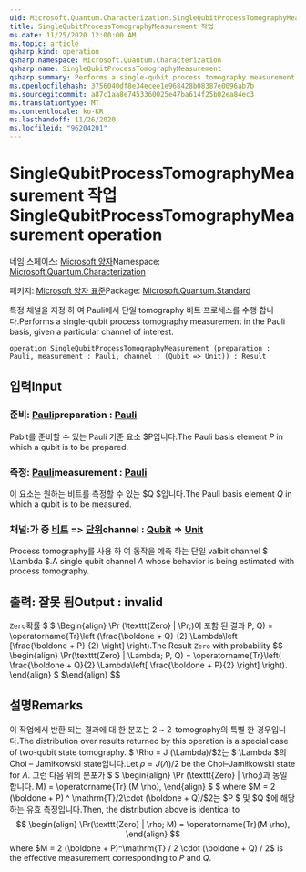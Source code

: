 ```yaml
---
uid: Microsoft.Quantum.Characterization.SingleQubitProcessTomographyMeasurement
title: SingleQubitProcessTomographyMeasurement 작업
ms.date: 11/25/2020 12:00:00 AM
ms.topic: article
qsharp.kind: operation
qsharp.namespace: Microsoft.Quantum.Characterization
qsharp.name: SingleQubitProcessTomographyMeasurement
qsharp.summary: Performs a single-qubit process tomography measurement in the Pauli basis, given a particular channel of interest.
ms.openlocfilehash: 3756040df8e34ecee1e968428b08387e0096ab7b
ms.sourcegitcommit: a87c1aa8e7453360025e47ba614f25b02ea84ec3
ms.translationtype: MT
ms.contentlocale: ko-KR
ms.lasthandoff: 11/26/2020
ms.locfileid: "96204201"
---
```

# <a name="singlequbitprocesstomographymeasurement-operation"></a><span data-ttu-id="f9739-102">SingleQubitProcessTomographyMeasurement 작업</span><span class="sxs-lookup"><span data-stu-id="f9739-102">SingleQubitProcessTomographyMeasurement operation</span></span>

<span data-ttu-id="f9739-103">네임 스페이스: [Microsoft 양자](xref:Microsoft.Quantum.Characterization)</span><span class="sxs-lookup"><span data-stu-id="f9739-103">Namespace: [Microsoft.Quantum.Characterization](xref:Microsoft.Quantum.Characterization)</span></span>

<span data-ttu-id="f9739-104">패키지: [Microsoft 양자 표준](https://nuget.org/packages/Microsoft.Quantum.Standard)</span><span class="sxs-lookup"><span data-stu-id="f9739-104">Package: [Microsoft.Quantum.Standard](https://nuget.org/packages/Microsoft.Quantum.Standard)</span></span>


<span data-ttu-id="f9739-105">특정 채널을 지정 하 여 Pauli에서 단일 tomography 비트 프로세스를 수행 합니다.</span><span class="sxs-lookup"><span data-stu-id="f9739-105">Performs a single-qubit process tomography measurement in the Pauli basis, given a particular channel of interest.</span></span>

```qsharp
operation SingleQubitProcessTomographyMeasurement (preparation : Pauli, measurement : Pauli, channel : (Qubit => Unit)) : Result
```


## <a name="input"></a><span data-ttu-id="f9739-106">입력</span><span class="sxs-lookup"><span data-stu-id="f9739-106">Input</span></span>

### <a name="preparation--pauli"></a><span data-ttu-id="f9739-107">준비: [Pauli](xref:microsoft.quantum.lang-ref.pauli)</span><span class="sxs-lookup"><span data-stu-id="f9739-107">preparation : [Pauli](xref:microsoft.quantum.lang-ref.pauli)</span></span>

<span data-ttu-id="f9739-108">Pabit를 준비할 수 있는 Pauli 기준 요소 $P입니다.</span><span class="sxs-lookup"><span data-stu-id="f9739-108">The Pauli basis element $P$ in which a qubit is to be prepared.</span></span>


### <a name="measurement--pauli"></a><span data-ttu-id="f9739-109">측정: [Pauli](xref:microsoft.quantum.lang-ref.pauli)</span><span class="sxs-lookup"><span data-stu-id="f9739-109">measurement : [Pauli](xref:microsoft.quantum.lang-ref.pauli)</span></span>

<span data-ttu-id="f9739-110">이 요소는 원하는 비트를 측정할 수 있는 $Q $입니다.</span><span class="sxs-lookup"><span data-stu-id="f9739-110">The Pauli basis element $Q$ in which a qubit is to be measured.</span></span>


### <a name="channel--qubit--unit"></a><span data-ttu-id="f9739-111">채널:가 중 [비트](xref:microsoft.quantum.lang-ref.qubit) => [단위](xref:microsoft.quantum.lang-ref.unit)</span><span class="sxs-lookup"><span data-stu-id="f9739-111">channel : [Qubit](xref:microsoft.quantum.lang-ref.qubit) => [Unit](xref:microsoft.quantum.lang-ref.unit)</span></span> 

<span data-ttu-id="f9739-112">Process tomography를 사용 하 여 동작을 예측 하는 단일 valbit channel $ \Lambda $.</span><span class="sxs-lookup"><span data-stu-id="f9739-112">A single qubit channel $\Lambda$ whose behavior is being estimated with process tomography.</span></span>



## <a name="output--__invalidresult__"></a><span data-ttu-id="f9739-113">출력: __잘못 <Result> 됨__</span><span class="sxs-lookup"><span data-stu-id="f9739-113">Output : __invalid<Result>__</span></span>

<span data-ttu-id="f9739-114">`Zero`확률 $ $ \Begin{align} \Pr (\texttt{Zero} | \Pr;)이 포함 된 결과 P, Q) = \operatorname{Tr}\left (\frac{\boldone + Q} {2} \Lambda\left [\frac{\boldone + P} {2} \right] \right).</span><span class="sxs-lookup"><span data-stu-id="f9739-114">The Result `Zero` with probability $$ \begin{align} \Pr(\texttt{Zero} | \Lambda; P, Q) = \operatorname{Tr}\left( \frac{\boldone + Q}{2} \Lambda\left[ \frac{\boldone + P}{2} \right] \right).</span></span>
<span data-ttu-id="f9739-115">\end{align} $ $</span><span class="sxs-lookup"><span data-stu-id="f9739-115">\end{align} $$</span></span>

## <a name="remarks"></a><span data-ttu-id="f9739-116">설명</span><span class="sxs-lookup"><span data-stu-id="f9739-116">Remarks</span></span>

<span data-ttu-id="f9739-117">이 작업에서 반환 되는 결과에 대 한 분포는 2 ~ 2-tomography의 특별 한 경우입니다.</span><span class="sxs-lookup"><span data-stu-id="f9739-117">The distribution over results returned by this operation is a special case of two-qubit state tomography.</span></span> <span data-ttu-id="f9739-118">$ \Rho = J (\Lambda)/$2는 $ \Lambda $의 Choi – Jamiłkowski state입니다.</span><span class="sxs-lookup"><span data-stu-id="f9739-118">Let $\rho = J(\Lambda) / 2$ be the Choi–Jamiłkowski state for $\Lambda$.</span></span> <span data-ttu-id="f9739-119">그런 다음 위의 분포가 $ $ \begin{align} \Pr (\texttt{Zero} | \rho;)과 동일 합니다. M) = \operatorname{Tr} (M \rho), \end{align} $ $ where $M = 2 (\boldone + P) ^ \mathrm{T}/2\cdot (\boldone + Q)/$2는 $P $ 및 $Q $에 해당 하는 유효 측정입니다.</span><span class="sxs-lookup"><span data-stu-id="f9739-119">Then, the distribution above is identical to $$ \begin{align} \Pr(\texttt{Zero} | \rho; M) = \operatorname{Tr}(M \rho), \end{align} $$ where $M = 2 (\boldone + P)^\mathrm{T} / 2 \cdot (\boldone + Q) / 2$ is the effective measurement corresponding to $P$ and $Q$.</span></span>